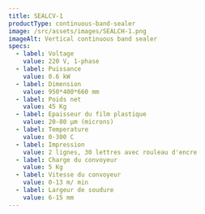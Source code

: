 ```yaml
---
title: SEALCV-1
productType: continuous-band-sealer
image: /src/assets/images/SEALCH-1.png
imageAlt: Vertical continuous band sealer
specs:
  - label: Voltage
    value: 220 V, 1-phase
  - label: Puissance
    value: 0.6 kW
  - label: Dimension
    value: 950*400*660 mm
  - label: Poids net
    value: 45 Kg
  - label: Epaisseur du film plastique
    value: 20-80 μm (microns)
  - label: Temperature
    value: 0-300 C
  - label: Impression
    value: 2 lignes, 30 lettres avec rouleau d'encre
  - label: Charge du convoyeur
    value: 5 Kg
  - label: Vitesse du convoyeur
    value: 0-13 m/ min
  - label: Largeur de soudure
    value: 6-15 mm
---
```


